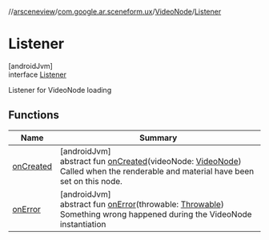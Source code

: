 //[arsceneview](../../../../index.md)/[com.google.ar.sceneform.ux](../../index.md)/[VideoNode](../index.md)/[Listener](index.md)

# Listener

[androidJvm]\
interface [Listener](index.md)

Listener for VideoNode loading

## Functions

| Name | Summary |
|---|---|
| [onCreated](on-created.md) | [androidJvm]<br>abstract fun [onCreated](on-created.md)(videoNode: [VideoNode](../index.md))<br>Called when the renderable and material have been set on this node. |
| [onError](on-error.md) | [androidJvm]<br>abstract fun [onError](on-error.md)(throwable: [Throwable](https://developer.android.com/reference/kotlin/java/lang/Throwable.html))<br>Something wrong happened during the VideoNode instantiation |
